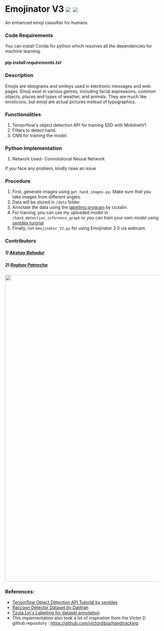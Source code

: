 # Emojinator V3 [![](https://img.shields.io/github/license/sourcerer-io/hall-of-fame.svg?colorB=ff0000)](https://github.com/akshaybahadur21/Emojinator/blob/master/LICENSE.md)  [![](https://img.shields.io/badge/Akshay-Bahadur-brightgreen.svg?colorB=ff0000)](https://akshaybahadur.com)

An enhanced emoji classifier for humans.


### Code Requirements
You can install Conda for python which resolves all the dependencies for machine learning.

##### pip install requirements.txt

### Description
Emojis are ideograms and smileys used in electronic messages and web pages. Emoji exist in various genres, including facial expressions, common objects, places and types of weather, and animals. They are much like emoticons, but emoji are actual pictures instead of typographics.


### Functionalities
1) Tensorflow's object detection API for training SSD with MobilnetV1
1) Filters to detect hand.
2) CNN for training the model.


### Python  Implementation

1) Network Used- Convolutional Neural Network

If you face any problem, kindly raise an issue

### Procedure

1) First, generate images using `get_hand_images.py`. Make sure that you take images from different angles.
2) Data will be stored in `/data` folder
3) Annotate the data using the [labelImg program](https://github.com/tzutalin/labelImg) by tzutalin.
4) For training, you can use my uploaded model in `/hand_detection_inference_graph` or you can train your own model using [sentdex turorial](https://pythonprogramming.net/introduction-use-tensorflow-object-detection-api-tutorial/)
5) Finally, run `Emojinator_V2.py` for using Emojinator 2.0 via webcam.

### Contributors

##### 1) [Akshay Bahadur](https://github.com/akshaybahadur21/)
##### 2) [Raghav Patnecha](https://github.com/raghavpatnecha)
 
 
<img src="https://github.com/akshaybahadur21/BLOB/blob/master/emo_v3.gif" width=1000>

### References:
 
 - [Tensorflow Object Detection API Tutorial by sentdex](https://pythonprogramming.net/introduction-use-tensorflow-object-detection-api-tutorial/)
 - [Raccoon Detector Dataset by Datitran](https://github.com/datitran/raccoon_dataset) 
 - [Tzuta Lin's LabelImg for dataset annotation](https://github.com/tzutalin/labelImg)
 - This implementation also took a lot of inspiration from the Victor D github repository : https://github.com/victordibia/handtracking  
